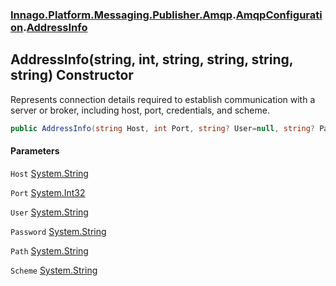 ### [Innago\.Platform\.Messaging\.Publisher\.Amqp](../../index.md 'Innago\.Platform\.Messaging\.Publisher\.Amqp').[AmqpConfiguration](../index.md 'Innago\.Platform\.Messaging\.Publisher\.Amqp\.AmqpConfiguration').[AddressInfo](index.md 'Innago\.Platform\.Messaging\.Publisher\.Amqp\.AmqpConfiguration\.AddressInfo')

## AddressInfo\(string, int, string, string, string, string\) Constructor

Represents connection details required to establish communication
with a server or broker, including host, port, credentials, and scheme\.

```csharp
public AddressInfo(string Host, int Port, string? User=null, string? Password=null, string Path="/", string Scheme="AMQPS");
```
#### Parameters

<a name='Innago.Platform.Messaging.Publisher.Amqp.AmqpConfiguration.AddressInfo.AddressInfo(string,int,string,string,string,string).Host'></a>

`Host` [System\.String](https://learn.microsoft.com/en-us/dotnet/api/system.string 'System\.String')

<a name='Innago.Platform.Messaging.Publisher.Amqp.AmqpConfiguration.AddressInfo.AddressInfo(string,int,string,string,string,string).Port'></a>

`Port` [System\.Int32](https://learn.microsoft.com/en-us/dotnet/api/system.int32 'System\.Int32')

<a name='Innago.Platform.Messaging.Publisher.Amqp.AmqpConfiguration.AddressInfo.AddressInfo(string,int,string,string,string,string).User'></a>

`User` [System\.String](https://learn.microsoft.com/en-us/dotnet/api/system.string 'System\.String')

<a name='Innago.Platform.Messaging.Publisher.Amqp.AmqpConfiguration.AddressInfo.AddressInfo(string,int,string,string,string,string).Password'></a>

`Password` [System\.String](https://learn.microsoft.com/en-us/dotnet/api/system.string 'System\.String')

<a name='Innago.Platform.Messaging.Publisher.Amqp.AmqpConfiguration.AddressInfo.AddressInfo(string,int,string,string,string,string).Path'></a>

`Path` [System\.String](https://learn.microsoft.com/en-us/dotnet/api/system.string 'System\.String')

<a name='Innago.Platform.Messaging.Publisher.Amqp.AmqpConfiguration.AddressInfo.AddressInfo(string,int,string,string,string,string).Scheme'></a>

`Scheme` [System\.String](https://learn.microsoft.com/en-us/dotnet/api/system.string 'System\.String')